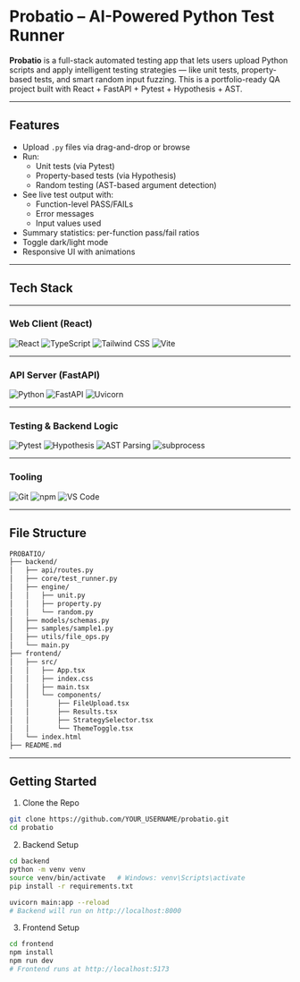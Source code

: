 # Probatio – AI-Powered Python Test Runner

**Probatio** is a full-stack automated testing app that lets users upload Python scripts and apply intelligent testing strategies — like unit tests, property-based tests, and smart random input fuzzing. This is a portfolio-ready QA project built with React + FastAPI + Pytest + Hypothesis + AST.

---

## Features

- Upload `.py` files via drag-and-drop or browse
- Run:
  - Unit tests (via Pytest)
  - Property-based tests (via Hypothesis)
  - Random testing (AST-based argument detection)
- See live test output with:
  - Function-level PASS/FAILs
  - Error messages
  - Input values used
- Summary statistics: per-function pass/fail ratios
- Toggle dark/light mode
- Responsive UI with animations

---

## Tech Stack

---

### Web Client (React)

![React](https://img.shields.io/badge/React-20232A?style=for-the-badge&logo=react&logoColor=61DAFB)
![TypeScript](https://img.shields.io/badge/TypeScript-3178C6?style=for-the-badge&logo=typescript&logoColor=white)
![Tailwind CSS](https://img.shields.io/badge/Tailwind%20CSS-06B6D4?style=for-the-badge&logo=tailwindcss&logoColor=white)
![Vite](https://img.shields.io/badge/Vite-646CFF?style=for-the-badge&logo=vite&logoColor=white)

---

### API Server (FastAPI)

![Python](https://img.shields.io/badge/Python-3776AB?style=for-the-badge&logo=python&logoColor=white)
![FastAPI](https://img.shields.io/badge/FastAPI-009688?style=for-the-badge&logo=fastapi&logoColor=white)
![Uvicorn](https://img.shields.io/badge/Uvicorn-121212?style=for-the-badge&logo=uvicorn&logoColor=white)

---

### Testing & Backend Logic

![Pytest](https://img.shields.io/badge/Pytest-3776AB?style=for-the-badge&logo=python&logoColor=white)
![Hypothesis](https://img.shields.io/badge/Hypothesis-E83E8C?style=for-the-badge&logo=python&logoColor=white)
![AST Parsing](https://img.shields.io/badge/AST-6C3483?style=for-the-badge&logo=python&logoColor=white)
![subprocess](https://img.shields.io/badge/Subprocess-1E88E5?style=for-the-badge&logo=gnubash&logoColor=white)

---

### Tooling

![Git](https://img.shields.io/badge/Git-F05032?style=for-the-badge&logo=git&logoColor=white)
![npm](https://img.shields.io/badge/npm-CB3837?style=for-the-badge&logo=npm&logoColor=white)
![VS Code](https://img.shields.io/badge/VS%20Code-007ACC?style=for-the-badge&logo=visualstudiocode&logoColor=white)

---


## File Structure

```bash
PROBATIO/
├── backend/
│   ├── api/routes.py
│   ├── core/test_runner.py
│   ├── engine/
│   │   ├── unit.py
│   │   ├── property.py
│   │   └── random.py
│   ├── models/schemas.py
│   ├── samples/sample1.py
│   ├── utils/file_ops.py
│   └── main.py
├── frontend/
│   ├── src/
│   │   ├── App.tsx
│   │   ├── index.css
│   │   ├── main.tsx
│   │   └── components/
│   │       ├── FileUpload.tsx
│   │       ├── Results.tsx
│   │       ├── StrategySelector.tsx
│   │       └── ThemeToggle.tsx
│   └── index.html
├── README.md
```

---

## Getting Started

1. Clone the Repo

```bash
git clone https://github.com/YOUR_USERNAME/probatio.git
cd probatio
```

2. Backend Setup

```bash
cd backend
python -m venv venv
source venv/bin/activate   # Windows: venv\Scripts\activate
pip install -r requirements.txt

uvicorn main:app --reload
# Backend will run on http://localhost:8000
```

3. Frontend Setup

```bash
cd frontend
npm install
npm run dev
# Frontend runs at http://localhost:5173
```
